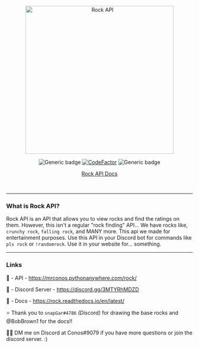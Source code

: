 <br/>

<div align="center">
    <img width="400" src="https://github.com/Mr-Conos/Rock-API/blob/master/Rock-API/img/rock-api.png?raw=true" alt="Rock API">
    
![Generic badge](https://img.shields.io/badge/Version-1.1.3-darkgrey.svg)
[![CodeFactor](https://www.codefactor.io/repository/github/mr-conos/rock-api/badge)](https://www.codefactor.io/repository/github/mr-conos/rock-api)
![Generic badge](https://badgen.net/uptime-robot/status/m790509669-da51f6216ce0fd9785b8732d)

    
[Rock API Docs](https://rock.readthedocs.io/en/latest/)

<br/>

</div> 

---

### What is Rock API?
Rock API is an API that allows you to view rocks and find the ratings on them. However, this isn't a regular "rock finding" API... We have rocks like, `crunchy rock`, `falling rock`, and MANY more. This api we made for entertainment purposes. Use this API in your Discord bot for commands like `pls rock` or `!randomrock`. Use it in your website for... something. 

---

### Links
🔗 - API - https://mrconos.pythonanywhere.com/rock/

🔗 - Discord Server - https://discord.gg/3MTYRhMDZD

🔗 - Docs - https://rock.readthedocs.io/en/latest/

⭐ Thank you to `snapGar#4786` *(Discord)* for drawing the base rocks and @BobBrown1 for the docs!!

💁‍♂️ DM me on Discord at Conos#9079 if you have more questions or join the discord server. :)
